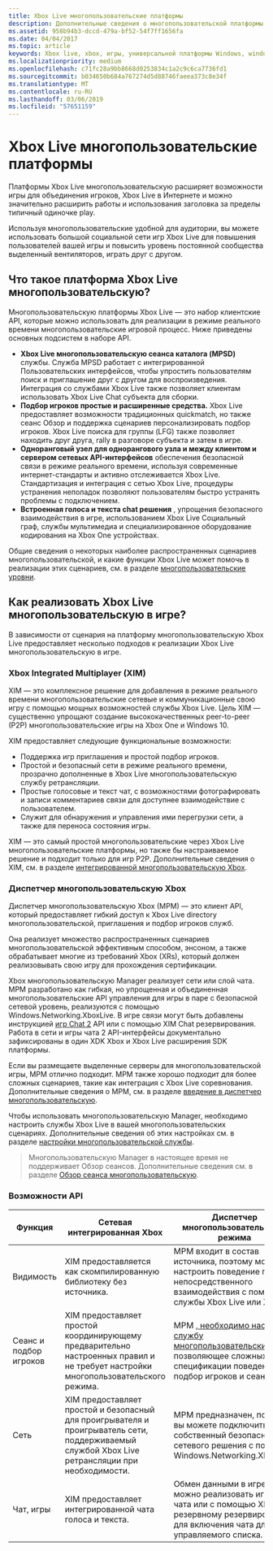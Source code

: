 ```yaml
---
title: Xbox Live многопользовательские платформы
description: Дополнительные сведения о многопользовательской платформы, которые поддерживают Xbox Live.
ms.assetid: 958b94b3-dccd-479a-bf52-54f7ff1656fa
ms.date: 04/04/2017
ms.topic: article
keywords: Xbox live, xbox, игры, универсальной платформы Windows, windows 10, xbox, один, многопользовательскую
ms.localizationpriority: medium
ms.openlocfilehash: c71fc28a9bb8668d0253834c1a2c9c6ca7736fd1
ms.sourcegitcommit: b034650b684a767274d5d88746faeea373c8e34f
ms.translationtype: MT
ms.contentlocale: ru-RU
ms.lasthandoff: 03/06/2019
ms.locfileid: "57651159"
---
```

# <a name="xbox-live-multiplayer-platform"></a>Xbox Live многопользовательские платформы

Платформы Xbox Live многопользовательскую расширяет возможности игры для объединения игроков, Xbox Live в Интернете и можно значительно расширить работы и использования заголовка за пределы типичный одиночке play.

Используя многопользовательские удобной для аудитории, вы можете использовать большой социальной сети игр Xbox Live для повышения пользователей вашей игры и повысить уровень постоянной сообщества выделенный вентиляторов, играть друг с другом.


## <a name="what-is-the-xbox-live-multiplayer-platform"></a>Что такое платформа Xbox Live многопользовательскую?

Многопользовательскую платформы Xbox Live — это набор клиентские API, которые можно использовать для реализации в режиме реального времени многопользовательские игровой процесс. Ниже приведены основных подсистем в наборе API.

-   **Xbox Live многопользовательскую сеанса каталога (MPSD)** службы. Служба MPSD работает с интегрированной Пользовательских интерфейсов, чтобы упростить пользователям поиск и приглашение друг с другом для воспроизведения. Интеграция со службами Xbox Live также позволяет клиентам использовать Xbox Live Chat субъекта для сборки.
-   **Подбор игроков простые и расширенные средства.** Xbox Live предоставляет возможности традиционных quickmatch, но также сеанс Обзор и поддержка сценариев персонализировать подбор игроков. Xbox Live поиска для группы (LFG) также позволяет находить друг друга, rally в разговоре субъекта и затем в игре.
-   **Одноранговый узел для однорангового узла и между клиентом и сервером сетевых API-интерфейсов** обеспечения безопасной связи в режиме реального времени, используя современные интернет-стандарты и активно отслеживается Xbox Live. Стандартизация и интеграция с сетью Xbox Live, процедуры устранения неполадок позволяют пользователям быстро устранять проблемы с подключением.  
-   **Встроенная голоса и текста chat решения** , упрощения безопасного взаимодействия в игре, использованием Xbox Live Социальный граф, службы мультимедиа и специализированное оборудование кодирования на Xbox One устройствах.

Общие сведения о некоторых наиболее распространенных сценариев многопользовательской, и какие функции Xbox Live может помочь в реализации этих сценариев, см. в разделе [многопользовательские уровни](multiplayer-scenarios.md).

## <a name="how-can-i-implement-xbox-live-multiplayer-in-my-game"></a>Как реализовать Xbox Live многопользовательскую в игре?
В зависимости от сценария на платформу многопользовательскую Xbox Live предоставляет несколько подходов к реализации Xbox Live многопользовательскую в игре.

### <a name="xbox-integrated-multiplayer-xim"></a>Xbox Integrated Multiplayer (XIM)
XIM — это комплексное решение для добавления в режиме реального времени многопользовательские сетевые и коммуникационные свою игру с помощью мощных возможностей службы Xbox Live. Цель XIM — существенно упрощают создание высококачественных peer-to-peer (P2P) многопользовательские игры на Xbox One и Windows 10.

XIM предоставляет следующие функциональные возможности:
- Поддержка игр приглашения и простой подбор игроков.
- Простой и безопасный сети в режиме реального времени, прозрачно дополненные в Xbox Live многопользовательскую службу ретрансляции.
- Простые голосовые и текст чат, с возможностями фотографировать и записи комментариев связи для доступнее взаимодействие с пользователем.
- Служит для обнаружения и управления ими перегрузки сети, а также для переноса состояния игры.

XIM — это самый простой многопользовательские через Xbox Live многопользовательские платформы, но также бы настраиваемое решение и подходит только для игр P2P. Дополнительные сведения о XIM, см. в разделе [интегрированной многопользовательскую Xbox](xbox-integrated-multiplayer.md).

### <a name="xbox-multiplayer-manager"></a>Диспетчер многопользовательскую Xbox
Диспетчер многопользовательскую Xbox (MPM) — это клиент API, который предоставляет гибкий доступ к Xbox Live directory многопользовательской, приглашения и подбор игроков служб.

Она реализует множество распространенных сценариев многопользовательской эффективным способом, энсоном, а также обрабатывает многие из требований Xbox (XRs), который должен реализовывать свою игру для прохождения сертификации.

Xbox многопользовательскую Manager реализует сети или слой чата. MPM разработано как гибкая, но упрощенная и объединенная многопользовательские API управления для игры в паре с безопасной сетевой уровень, реализуются с помощью Windows.Networking.XboxLive. В игре связи могут быть добавлены инструкцией [игр Chat 2](chat/game-chat-2-overview.md) API или с помощью XIM Chat резервирования. Работа в сети и игры чата 2 API-интерфейсы документально зафиксированы в один XDK Xbox и Xbox Live расширения SDK платформы.

Если вы размещаете выделенные серверы для многопользовательской игры, MPM отлично подходит. MPM также хорошо подходит для более сложных сценариев, такие как интеграция с Xbox Live соревнования. Дополнительные сведения о MPM, см. в разделе [введение в диспетчер многопользовательскую](multiplayer-manager/multiplayer-manager-api-overview.md).

Чтобы использовать многопользовательскую Manager, необходимо настроить службы Xbox Live в вашей многопользовательских сценариях. Дополнительные сведения об этих настройках см. в разделе [настройки многопользовательской службы](service-configuration/configure-the-multiplayer-service.md).

>Многопользовательскую Manager в настоящее время не поддерживает Обзор сеансов. Дополнительные сведения см. в разделе [Обзор сеанса многопользовательскую](session-browse.md).

### <a name="api-capabilites"></a>Возможности API

Функция | Сетевая интегрированная Xbox| Диспетчер многопользовательского режима
--  | -- | --
Видимость |  XIM предоставляется как скомпилированную библиотеку без источника.  | MPM входит в состав источника, поэтому можно настроить поведение путем непосредственного взаимодействия с помощью службы Xbox Live или XSAPI.
Сеанс и подбор игроков | XIM предоставляет простой координирующему предварительно настроенных правил и не требует настройки многопользовательского режима. | MPM [, необходимо настроить службу многопользовательские](service-configuration/configure-the-multiplayer-service.md), позволяющее сложных спецификации поведения подбор игроков и сеанса.
Сеть | XIM предоставляет простой и безопасный для проигрывателя и проигрыватель сети, поддерживаемый службой Xbox Live ретрансляции при необходимости. | MPM предназначен, поэтому вы можете подключить собственный безопасного сетевого решения с помощью Windows.Networking.XboxLive.
Чат, игры | XIM предоставляет интегрированной чата голоса и текста. | Обмен данными в игре, можно реализовать игр API 2 чата или с помощью XIM-резервному резервирования для включения чата для MPM управляемого списка.

